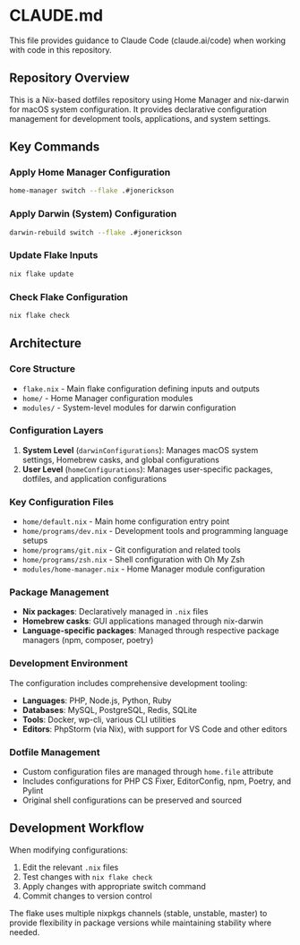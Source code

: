 # CLAUDE.md

This file provides guidance to Claude Code (claude.ai/code) when working with code in this repository.

## Repository Overview

This is a Nix-based dotfiles repository using Home Manager and nix-darwin for macOS system configuration. It provides declarative configuration management for development tools, applications, and system settings.

## Key Commands

### Apply Home Manager Configuration
```bash
home-manager switch --flake .#jonerickson
```

### Apply Darwin (System) Configuration
```bash
darwin-rebuild switch --flake .#jonerickson
```

### Update Flake Inputs
```bash
nix flake update
```

### Check Flake Configuration
```bash
nix flake check
```

## Architecture

### Core Structure
- `flake.nix` - Main flake configuration defining inputs and outputs
- `home/` - Home Manager configuration modules
- `modules/` - System-level modules for darwin configuration

### Configuration Layers
1. **System Level** (`darwinConfigurations`): Manages macOS system settings, Homebrew casks, and global configurations
2. **User Level** (`homeConfigurations`): Manages user-specific packages, dotfiles, and application configurations

### Key Configuration Files
- `home/default.nix` - Main home configuration entry point
- `home/programs/dev.nix` - Development tools and programming language setups
- `home/programs/git.nix` - Git configuration and related tools
- `home/programs/zsh.nix` - Shell configuration with Oh My Zsh
- `modules/home-manager.nix` - Home Manager module configuration

### Package Management
- **Nix packages**: Declaratively managed in `.nix` files
- **Homebrew casks**: GUI applications managed through nix-darwin
- **Language-specific packages**: Managed through respective package managers (npm, composer, poetry)

### Development Environment
The configuration includes comprehensive development tooling:
- **Languages**: PHP, Node.js, Python, Ruby
- **Databases**: MySQL, PostgreSQL, Redis, SQLite
- **Tools**: Docker, wp-cli, various CLI utilities
- **Editors**: PhpStorm (via Nix), with support for VS Code and other editors

### Dotfile Management
- Custom configuration files are managed through `home.file` attribute
- Includes configurations for PHP CS Fixer, EditorConfig, npm, Poetry, and Pylint
- Original shell configurations can be preserved and sourced

## Development Workflow

When modifying configurations:
1. Edit the relevant `.nix` files
2. Test changes with `nix flake check`
3. Apply changes with appropriate switch command
4. Commit changes to version control

The flake uses multiple nixpkgs channels (stable, unstable, master) to provide flexibility in package versions while maintaining stability where needed.